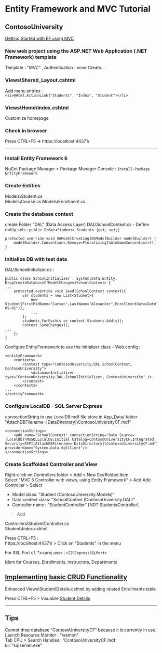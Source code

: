 # Entity Framework and MVC Tutorial 

## ContosoUniversity
[Getting Started with EF using MVC](https://docs.microsoft.com/en-us/aspnet/mvc/overview/getting-started/getting-started-with-ef-using-mvc/creating-an-entity-framework-data-model-for-an-asp-net-mvc-application)  

### New web project using the ASP.NET Web Application (.NET Framework) template  
Template : "MVC" , Authentication : none
Create...  

### Views\Shared\_Layout.cshtml
Add menu entries :   
`<li>@Html.ActionLink("Students", "Index", "Student")</li>`

### Views\Home\Index.cshtml
Customize homepage

### Check in browser
Press CTRL+F5 => https://localhost:44371/

---

### Install Entity Framework 6
NuGet Package Manager > Package Manager Console :
`Install-Package EntityFramework`  

### Create Entities
Models\Student.cs  
Models\Course.cs
Models\Enrollment.cs

### Create the database context
create Folder "DAL" (Data Access Layer)
DAL\SchoolContext.cs  - Define entity sets : 
`public DbSet<Student> Students {get; set;}` 
```
protected override void OnModelCreating(DbModelBuilder modelBuilder) {
    modelBuilder.Conventions.Remove<PluralizingTableNameConvention>();
}
```  

### Initialize DB with test data
DAL\SchoolInitializer.cs :
```
public class SchoolInitializer : System.Data.Entity. DropCreateDatabaseIfModelChanges<SchoolContext> {
...
    protected override void Seed(SchoolContext context){
        var students = new List<Student>{
            new Student{FirstMidName="Carson",LastName="Alexander",EnrollmentDate=DateTime.Parse("2005-09-01")},
            ...
        };
        students.ForEach(s => context.Students.Add(s));
        context.SaveChanges();
...
    };
}
```
Configure EntityFramework to use the initializer class  - Web.config :  

```
<entityFramework>
	<contexts>
		<context type="ContosoUniversity.DAL.SchoolContext, ContosoUniversity">
			<databaseInitializer type="ContosoUniversity.DAL.SchoolInitializer, ContosoUniversity" />
		</context>
	</contexts>
...
</entityFramework>
```  

### Configure LocalDB - SQL Server Express
connectionString to use LocalDB mdf file store in App_Data/ folder  
"AttachDBFilename=|DataDirectory|\ContosoUniversityCF.mdf"  

```  
<connectionStrings>
	<add name="SchoolContext" connectionString="Data Source=(LocalDb)\MSSQLLocalDB;Initial Catalog=ContosoUniversityCF;Integrated Security=SSPI;AttachDBFilename=|DataDirectory|\ContosoUniversityCF.mdf" providerName="System.Data.SqlClient"/>
</connectionStrings>
```  

### Create Scaffolded Controller and View
Right-click on Controllers folder > Add > New Scaffolded Item  
Select "MVC 5 Controller with views, using Entity Framework" > Add
Add Controller > Select 
- Model class: "Student (ContosoUniversity.Models)"  
- Data context class: "SchoolContext (ContosoUniversity.DAL)"  
- Controller name : "StudentController" [NOT Student***s***Controller]
> Add  

Controllers\StudentController.cs  
Student\Index.cshtml  

Press CTRL+F5 :  
https://localhost:44371/ > Click on "Students" in the menu  

For SSL Port cf. *.csproj.user : `<IISExpressSSLPort>`  

Idem for Courses, Enrollments, Instructors, Departments  

## [Implementing basic CRUD Functionality](https://docs.microsoft.com/en-us/aspnet/mvc/overview/getting-started/getting-started-with-ef-using-mvc/implementing-basic-crud-functionality-with-the-entity-framework-in-asp-net-mvc-application)

Enhanced Views\Student\Details.cshtml by adding related Enrollments table    

Press CTRL+F5 > Visualize [Student Details](https://localhost:44342/Student/Details/1)  

---

## Tips

Cannot drop database "ContosoUniversityCF" because it is currently in use.  
Launch Resource Monitor : "resmon"  
    Tab CPU > Search Handles : 'ContosoUniversityCF.mdf'  
    kill "sqlserver.exe"  
